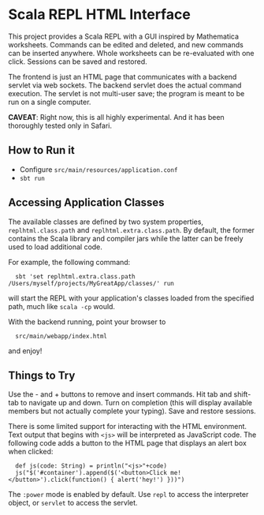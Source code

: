 Scala REPL HTML Interface
=========================

This project provides a Scala REPL with a GUI inspired by Mathematica worksheets. Commands can be edited and deleted, and new commands can be inserted anywhere. Whole worksheets can be re-evaluated with one click. Sessions can be saved and restored.

The frontend is just an HTML page that communicates with a backend servlet via web sockets. The backend servlet does the actual command execution. The servlet is not multi-user save; the program is meant to be run on a single computer.

**CAVEAT**: Right now, this is all highly experimental. And it has been thoroughly tested only in Safari.

How to Run it
-------------

 - Configure `src/main/resources/application.conf`
 - `sbt run`

Accessing Application Classes
-----------------------------

The available classes are defined by two system properties, `replhtml.class.path` and `replhtml.extra.class.path`. By default, the former contains the Scala library and compiler jars while the latter can be freely used to load additional code.

For example, the following command:

      sbt 'set replhtml.extra.class.path /Users/myself/projects/MyGreatApp/classes/' run

will start the REPL with your application's classes loaded from the specified path, much like `scala -cp` would.

With the backend running, point your browser to

      src/main/webapp/index.html

and enjoy!


Things to Try
-------------

Use the - and + buttons to remove and insert commands. Hit tab and shift-tab to navigate up and down. Turn on completion (this will display available members but not actually complete your typing). Save and restore sessions.

There is some limited support for interacting with the HTML environment. Text output that begins with `<js>` will be interpreted as JavaScript code. The following code adds a button to the HTML page that displays an alert box when clicked:

      def js(code: String) = println("<js>"+code)
      js("$('#container').append($('<button>Click me!</button>').click(function() { alert('hey!') }))")

The `:power` mode is enabled by default. Use `repl` to access the interpreter object, or `servlet` to access the servlet.
